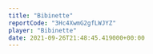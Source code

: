 ```yaml
---
title: "Bibinette"
reportCode: "3Hc4XwmG2gfLWJYZ"
player: "Bibinette"
date: 2021-09-26T21:48:45.419000+00:00
---
```

